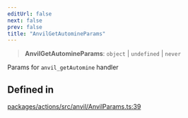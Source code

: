 ```yaml
---
editUrl: false
next: false
prev: false
title: "AnvilGetAutomineParams"
---
```


> **AnvilGetAutomineParams**: `object` \| `undefined` \| `never`

Params for `anvil_getAutomine` handler

## Defined in

[packages/actions/src/anvil/AnvilParams.ts:39](https://github.com/qbzzt/tevm-monorepo/blob/main/packages/actions/src/anvil/AnvilParams.ts#L39)
